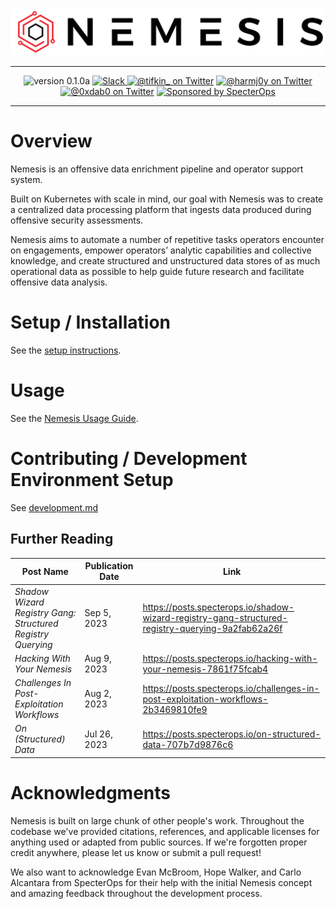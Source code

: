 <p align="center">
    <img src="images/nemesis_white.png" alt="Nemesis" style="width: 800px;" />
</p>
<hr />

<p align="center">
<img src="https://img.shields.io/badge/version-0.1.0a-blue" alt="version 0.1.0a"/>
<a href="https://join.slack.com/t/bloodhoundhq/shared_invite/zt-1tgq6ojd2-ixpx5nz9Wjtbhc3i8AVAWw">
    <img src="https://img.shields.io/badge/Slack-%23nemesis—chat-blueviolet?logo=slack" alt="Slack"/>
</a>
<a href="https://twitter.com/tifkin_">
    <img src="https://img.shields.io/twitter/follow/tifkin_?style=social"
      alt="@tifkin_ on Twitter"/></a>
<a href="https://twitter.com/harmj0y">
    <img src="https://img.shields.io/twitter/follow/harmj0y?style=social"
      alt="@harmj0y on Twitter"/></a>
<a href="https://twitter.com/0xdab0">
    <img src="https://img.shields.io/twitter/follow/0xdab0?style=social"
      alt="@0xdab0 on Twitter"/></a>
<a href="https://github.com/specterops#nemesis">
    <img src="https://img.shields.io/endpoint?url=https%3A%2F%2Fraw.githubusercontent.com%2Fspecterops%2F.github%2Fmain%2Fconfig%2Fshield.json&style=flat"
      alt="Sponsored by SpecterOps"/>
</a>
</p>
<hr />


# Overview

Nemesis is an offensive data enrichment pipeline and operator support system.

Built on Kubernetes with scale in mind, our goal with Nemesis was to create a centralized data processing platform that ingests data produced during offensive security assessments.

Nemesis aims to automate a number of repetitive tasks operators encounter on engagements, empower operators’ analytic capabilities and collective knowledge, and create structured and unstructured data stores of as much operational data as possible to help guide future research and facilitate offensive data analysis.

# Setup / Installation
See the [setup instructions](./installation/setup.md).

# Usage
See the [Nemesis Usage Guide](usage_guide.md).

# Contributing / Development Environment Setup
See [development.md](development.md)

## Further Reading

| Post Name                                   | Publication Date | Link                                                                               |
|---------------------------------------------|------------------|------------------------------------------------------------------------------------|
| *Shadow Wizard Registry Gang: Structured Registry Querying* | Sep 5, 2023 | https://posts.specterops.io/shadow-wizard-registry-gang-structured-registry-querying-9a2fab62a26f |
| *Hacking With Your Nemesis*                 | Aug 9, 2023      | https://posts.specterops.io/hacking-with-your-nemesis-7861f75fcab4                 |
| *Challenges In Post-Exploitation Workflows* | Aug 2, 2023      | https://posts.specterops.io/challenges-in-post-exploitation-workflows-2b3469810fe9 |
| *On (Structured) Data*                      | Jul 26, 2023     | https://posts.specterops.io/on-structured-data-707b7d9876c6                        |


# Acknowledgments

Nemesis is built on large chunk of other people's work. Throughout the codebase we've provided citations, references, and applicable licenses for anything used or adapted from public sources. If we're forgotten proper credit anywhere, please let us know or submit a pull request!

We also want to acknowledge Evan McBroom, Hope Walker, and Carlo Alcantara from SpecterOps for their help with the initial Nemesis concept and amazing feedback throughout the development process.
